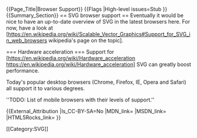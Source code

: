 {{Page_Title|Browser Support}}
{{Flags
|High-level issues=Stub
}}
{{Summary_Section}}
== SVG browser support ==
Eventually it would be nice to have an up-to-date overview of SVG in the latest browsers here. For now, have a look at [https://en.wikipedia.org/wiki/Scalable_Vector_Graphics#Support_for_SVG_in_web_browsers wikipedia's page on the topic].

=== Hardware acceleration ===
Support for [https://en.wikipedia.org/wiki/Hardware_acceleration https://en.wikipedia.org/wiki/Hardware_acceleration] SVG can greatly boost performance.

Today's popular desktop browsers (Chrome, Firefox, IE, Opera and Safari) all support it to various degrees.

''TODO: List of mobile browsers with their levels of support.''

{{External_Attribution
|Is_CC-BY-SA=No
|MDN_link=
|MSDN_link=
|HTML5Rocks_link=
}}

[[Category:SVG]]